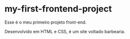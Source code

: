 # my-first-frontend-project

Esse é o meu primeiro projeto front-end.

Desenvolvido em HTML e CSS, é um site voltado barbearia.
